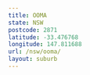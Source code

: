 ```yaml
---
title: OOMA
state: NSW
postcode: 2871
latitude: -33.476768
longitude: 147.811688
url: /nsw/ooma/
layout: suburb
---
```

